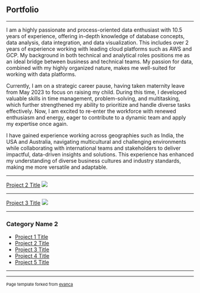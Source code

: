 ## Portfolio

---
I am a highly passionate and process-oriented data enthusiast with 10.5 years of experience, offering in-depth knowledge of database concepts, data analysis, data integration, and data visualization. This includes over 2 years of experience working with leading cloud platforms such as AWS and GCP. My background in both technical and analytical roles positions me as an ideal bridge between business and technical teams. My passion for data, combined with my highly organized nature, makes me well-suited for working with data platforms.

Currently, I am on a strategic career pause, having taken maternity leave from May 2023 to focus on raising my child. During this time, I developed valuable skills in time management, problem-solving, and multitasking, which further strengthened my ability to prioritize and handle diverse tasks effectively. Now, I am excited to re-enter the workforce with renewed enthusiasm and energy, eager to contribute to a dynamic team and apply my expertise once again.

I have gained experience working across geographies such as India, the USA and Australia, navigating multicultural and challenging environments while collaborating with international teams and stakeholders to deliver impactful, data-driven insights and solutions. This experience has enhanced my understanding of diverse business cultures and industry standards, making me more versatile and adaptable.

---
[Project 2 Title](/pdf/sample_presentation.pdf)
<img src="images/dummy_thumbnail.jpg?raw=true"/>

---
[Project 3 Title](http://example.com/)
<img src="images/dummy_thumbnail.jpg?raw=true"/>

---

### Category Name 2

- [Project 1 Title](http://example.com/)
- [Project 2 Title](http://example.com/)
- [Project 3 Title](http://example.com/)
- [Project 4 Title](http://example.com/)
- [Project 5 Title](http://example.com/)

---




---
<p style="font-size:11px">Page template forked from <a href="https://github.com/evanca/quick-portfolio">evanca</a></p>
<!-- Remove above link if you don't want to attibute -->
